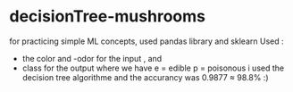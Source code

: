 # decisionTree-mushrooms
for practicing simple ML concepts, used pandas library and sklearn
Used :
- the color and -odor for the input , and
- class for the output
where we have e = edible p = poisonous 
i used the decision tree algorithme and the accurancy was 0.9877 ≈ 98.8% :)


